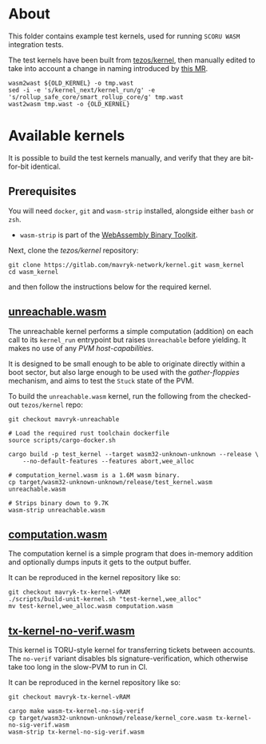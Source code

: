 # About
This folder contains example test kernels, used for running `SCORU WASM` integration tests.

The test kernels have been built from [tezos/kernel](https://gitlab.com/trili/kernel.git), then manually edited to take into account a change in naming introduced by [this MR](https://gitlab.com/tezos/tezos/-/merge_requests/6914).

```terminal
wasm2wast ${OLD_KERNEL} -o tmp.wast
sed -i -e 's/kernel_next/kernel_run/g' -e 's/rollup_safe_core/smart_rollup_core/g' tmp.wast
wast2wasm tmp.wast -o {OLD_KERNEL}
```

# Available kernels
It is possible to build the test kernels manually, and verify that they are bit-for-bit identical.

## Prerequisites
You will need `docker`, `git` and `wasm-strip` installed, alongside either `bash` or `zsh`.
- `wasm-strip` is part of the [WebAssembly Binary Toolkit](https://github.com/WebAssembly/wabt).

Next, clone the *tezos/kernel* repository:
``` shell
git clone https://gitlab.com/mavryk-network/kernel.git wasm_kernel
cd wasm_kernel
```
and then follow the instructions below for the required kernel.

## [unreachable.wasm](./unreachable.wasm)
The unreachable kernel performs a simple computation (addition) on each call to its `kernel_run` entrypoint but raises `Unreachable` before yielding. It makes no use of any *PVM host-capabilities*.

It is designed to be small enough to be able to originate directly within a boot sector, but also large enough to be
used with the *gather-floppies* mechanism, and aims to test the `Stuck` state of the PVM.

To build the `unreachable.wasm` kernel, run the following from the checked-out `tezos/kernel` repo:
``` shell
git checkout mavryk-unreachable

# Load the required rust toolchain dockerfile
source scripts/cargo-docker.sh

cargo build -p test_kernel --target wasm32-unknown-unknown --release \
    --no-default-features --features abort,wee_alloc

# computation_kernel.wasm is a 1.6M wasm binary.
cp target/wasm32-unknown-unknown/release/test_kernel.wasm unreachable.wasm

# Strips binary down to 9.7K
wasm-strip unreachable.wasm
```

## [computation.wasm](./computation.wasm)

The computation kernel is a simple program that does in-memory addition and
optionally dumps inputs it gets to the output buffer.

It can be reproduced in the kernel repository like so:

```
git checkout mavryk-tx-kernel-vRAM
./scripts/build-unit-kernel.sh "test-kernel,wee_alloc"
mv test-kernel,wee_alloc.wasm computation.wasm
```

## [tx-kernel-no-verif.wasm](./tx-kernel-no-verif.wasm)

This kernel is TORU-style kernel for transferring tickets between accounts. The `no-verif` variant disables
bls signature-verification, which otherwise take too long in the slow-PVM to run in CI.

It can be reproduced in the kernel repository like so:

```
git checkout mavryk-tx-kernel-vRAM

cargo make wasm-tx-kernel-no-sig-verif
cp target/wasm32-unknown-unknown/release/kernel_core.wasm tx-kernel-no-sig-verif.wasm
wasm-strip tx-kernel-no-sig-verif.wasm
```

